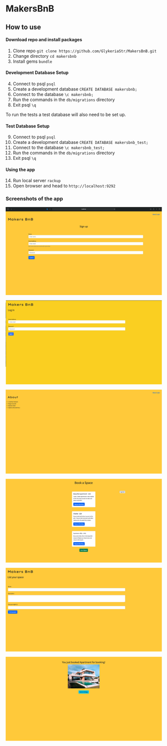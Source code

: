 # MakersBnB

## How to use ##

#### Download repo and install packages

1. Clone repo `git clone https://github.com/GlykeriaStr/MakersBnB.git`
2. Change directory `cd makersbnb`
3. Install gems `bundle`

#### Development Database Setup

4. Connect to psql `psql`
5. Create a development database `CREATE DATABASE makersbnb;`
6. Connect to the database `\c makersbnb;`
7. Run the commands in the `db/migrations` directory
8. Exit psql `\q`

To run the tests a test database will also need to be set up.

#### Test Database Setup

9. Connect to psql `psql`
10. Create a development database `CREATE DATABASE makersbnb_test;`
11. Connect to the database `\c makersbnb_test;`
12. Run the commands in the `db/migrations` directory
13. Exit psql `\q`

#### Using the app

14. Run local server `rackup`
15. Open browser and head to `http://localhost:9292`

### Screenshots of the app

![index](images_readme/index.png)

![log in](images_readme/log_in.png)

![about](images_readme/about.png)

![spaces](images_readme/spaces.png)

![list a space](images_readme/list_space.png)

![booked space](images_readme/booked_space.png)
